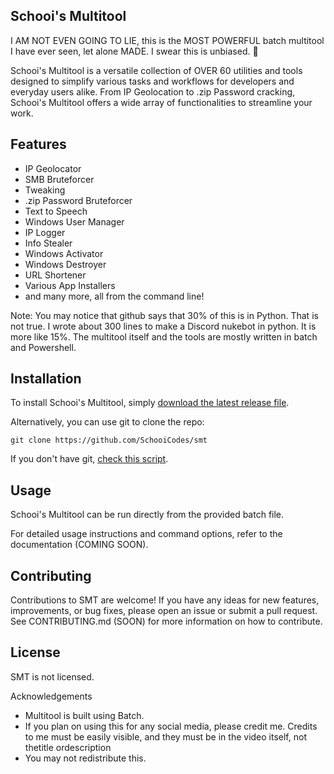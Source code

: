 Schooi's Multitool
---------

I AM NOT EVEN GOING TO LIE, this is the MOST POWERFUL batch multitool I have ever seen, let alone MADE. I swear this is unbiased. 👀

Schooi's Multitool is a versatile collection of OVER 60 utilities and tools designed to simplify various tasks and workflows for developers and everyday users alike. From IP Geolocation to .zip Password cracking, Schooi's Multitool offers a wide array of functionalities to streamline your work.

Features
-

- IP Geolocator
- SMB Bruteforcer
- Tweaking
- .zip Password Bruteforcer
- Text to Speech
- Windows User Manager
- IP Logger
- Info Stealer
- Windows Activator
- Windows Destroyer
- URL Shortener
- Various App Installers
- and many more, all from the command line!

Note: You may notice that github says that 30% of this is in Python. That is not true. I wrote about 300 lines to make a Discord nukebot in python. It is more like 15%. The multitool itself and the tools are mostly written in batch and Powershell.

Installation
-

To install Schooi's Multitool, simply [download the latest release file](https://github.com/SchooiCodes/smt/releases).

Alternatively, you can use git to clone the repo:

```git clone https://github.com/SchooiCodes/smt```

If you don't have git, [check this script](https://github.com/SchooiCodes/smt/blob/main/Files/git.bat).

Usage
-

Schooi's Multitool can be run directly from the provided batch file.

For detailed usage instructions and command options, refer to the documentation (COMING SOON).

Contributing
-

Contributions to SMT are welcome! If you have any ideas for new features, improvements, or bug fixes, please open an issue or submit a pull request. See CONTRIBUTING.md (SOON) for more information on how to contribute.

License
-

SMT is not licensed.

Acknowledgements

- Multitool is built using Batch.
- If you plan on using this for any social media, please credit me. Credits to me must be easily visible, and they must be in the video itself, not thetitle ordescription
- You may not redistribute this.

